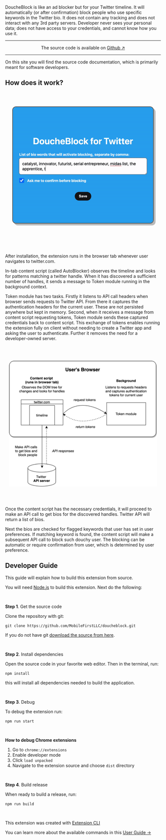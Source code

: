 DoucheBlock is like an ad blocker but for your Twitter timeline. It will automatically (or after confirmation) block people who use specific keywords in the Twitter bio. It does not contain any tracking and does not interact with any 3rd party servers. Developer never sees your personal data; does not have access to your credentials, and cannot know how you use it.

* * *

<p align="center">The source code is available on <a href="https://github.com/MobileFirstLLC/doucheblock" target="_blank" rel="noreferrer nofollow">Github ↗</a></p>

* * *

On this site you will find the source code documentation, which is primarily meant for software developers.

## How does it work?

<img src="https://raw.githubusercontent.com/MobileFirstLLC/doucheblock/master/.github/preview.gif"
alt="system diagram" style="background:#ddd; border:2px solid #555; box-shadow:6px 6px 0 #0004; border-radius:12px; width:500px; display:block; max-width:90%; margin:4rem auto 6rem auto"/>

After installation, the extension runs in the browser tab whenever user navigates to twitter.com.

In-tab content script (called AutoBlocker) observes the timeline and looks for patterns matching
a twitter handle. When it has discovered a sufficient number of handles, it sends
a message to Token module running in the background context.

Token module has two tasks. Firstly it listens to API call headers when browser sends requests to Twitter API.
From there it captures the authentication headers for the current user. These are not
persisted anywhere but kept in memory. Second, when it receives a message from content
script requesting tokens, Token module sends these captured credentials back to content
script. This exchange of tokens enables running the extension fully on client without 
needing to create a Twitter app and asking the user to authenticate. Further it removes 
the need for a developer-owned server.

<img src="https://raw.githubusercontent.com/MobileFirstLLC/doucheblock/master/.github/diagram.png"
alt="system diagram" style="width:auto;width:600px; display:block; max-width:95%; margin:4rem auto"/>

Once the content script has the necessary credentials, it will proceed to make an API call to
get bios for the discovered handles. Twitter API will return a list of bios.

Next the bios are checked for flagged keywords that user has set in user preferences. 
If matching keyword is found, the content script will make a subsequent API call to block 
such douchy user. The blocking can be automatic or require confirmation from user, 
which is determined by user preference.

## Developer Guide

This guide will explain how to build this extension from source.

You will need [Node.js](https://nodejs.org/en/download/) to build this extension. Next do the following:

<br/>

**Step 1**. Get the source code

Clone the repository with git:

```
git clone https://github.com/MobileFirstLLC/doucheblock.git
```

If you do not have git [download the source from here](https://github.com/MobileFirstLLC/doucheblock/archive/master.zip).

<br/>

**Step 2**. Install dependencies

Open the source code in your favorite web editor. Then in the terminal, run:

```
npm install
```

this will install all dependencies needed to build the application.

<br/>

**Step 3**. Debug

To debug the extension run:

```
npm run start
```

<br/>

**How to debug Chrome extensions**

1. Go to `chrome://extensions`
2. Enable developer mode
3. Click `load unpacked` 
4. Navigate to the extension source and choose `dist` directory

<br/>

**Step 4**. Build release

When ready to build a release, run:

```
npm run build
```

<br/>

This extension was created with [Extension CLI](https://oss.mobilefirst.me/extension-cli/)

You can learn more about the available commands in this [User Guide &rarr;](https://oss.mobilefirst.me/extension-cli/)

